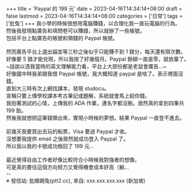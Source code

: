 +++
title = 'Paypal 的 199 元'
date = 2023-04-16T14:34:14+08:00
draft = false
lastmod = 2023-04-16T14:34:14+08:00
categories = ['日常']
tags = ['批兔']
+++
我小學的時候很想用電腦賺錢，以合理化我一直玩電腦的行為。<br>
然後我發現點廣告和填問卷可以賺錢，所以就辦了一些帳號。<br>
包括平台上點廣告的帳號和領錢的 Paypal 帳號。<br>
<br>
然而廣告平台上選出貓並等三秒之後似乎只能賺不到 1 鎂分，每天還有限次數。<br>
好像要 5 鎂才能兌現，所以我按了好幾個月。Paypal 餘額一直是零，就放棄了。<br>
~話說以憑我當時的英文理解能力看，平台上大部份都是老鼠會廣告…~<br>
好像國中時我弟跟我借 Paypal 帳號，我大概知道 paypal 是啥了。表示裡面沒錢。<br>
直到大三時有次上網找課本，發現 studocu。<br>
宣稱只要上傳學校課本考古筆記或題解，系統就會馬上給你錢。<br>
我抱著測試的心情，上傳我的 ADA 作業，連名字都沒刪。居然真的拿到四筆共 199 鈶。<br>
然後我就想把這筆錢領出來，實現小時候的夢想。結果 Paypal 一直登不進去。<br>
<br>
前幾天我要買出去玩的船票，Visa 要過 Paypal 才收。<br>
沒想要我提供 email 之後居然就成功登入 Paypal 了。<br>
所以我以我的卡號成功換回了 199 元…<br>
<br>
最近覺得自由工作者好像比較符合小時候我對強者的想像。<br>
可是真的要往這個方向努力又覺得機會成本好高（躺…<br>
--<br>
※ 發信站: 批踢踢兔(ptt2.cc), 來自: xxx.xxx.xxx.xxx (新加坡)<br>
